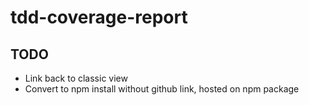 # tdd-coverage-report


## TODO
- Link back to classic view
- Convert to npm install without github link, hosted on npm package
